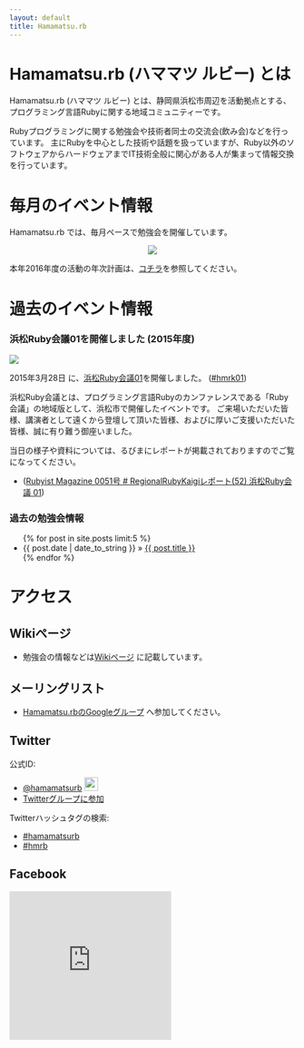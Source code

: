 ```yaml
---
layout: default
title: Hamamatsu.rb
---
```


# Hamamatsu.rb (ハママツ ルビー) とは

Hamamatsu.rb (ハママツ ルビー) とは、静岡県浜松市周辺を活動拠点とする、プログラミング言語Rubyに関する地域コミュニティーです。

Rubyプログラミングに関する勉強会や技術者同士の交流会(飲み会)などを行っています。
主にRubyを中心とした技術や話題を扱っていますが、Ruby以外のソフトウェアからハードウェアまでIT技術全般に関心がある人が集まって情報交換を行っています。

<!--
Hamamatsu.rb (ハママツ ルビー) は、静岡県浜松市周辺の、プログラミング言語Rubyのソフトウェア技術者や、Rubyを中心とした技術に関心がある人が集まって、Rubyに関する何か(兼飲み会)をする予定の地域コミュニティです。
-->

# 毎月のイベント情報 

Hamamatsu.rb では、毎月ペースで勉強会を開催しています。

<div id="doorkeeper-list" ><div align="center"><img src='img/loading.gif' /></div></div>

本年2016年度の活動の年次計画は、<a href='https://github.com/hamamatsu-rb/hamamatsu-rb.github.com/wiki/hmrb_2016'>コチラ</a>を参照してください。


# 過去のイベント情報

### 浜松Ruby会議01を開催しました (2015年度)

<a href='http://regional.rubykaigi.org/hamamatsu01'>
<img src="/img/kaigi01.png" class="img-responsive" />
</a>

2015年3月28日 に、<a href='http://regional.rubykaigi.org/hamamatsu01'>浜松Ruby会議01</a>を開催しました。
(<a href='https://twitter.com/search?q=%23hmrk01'>#hmrk01</a>)

浜松Ruby会議とは、プログラミング言語Rubyのカンファレンスである「Ruby会議」の地域版として、浜松市で開催したイベントです。
ご来場いただいた皆様、講演者として遠くから登壇して頂いた皆様、およびに厚いご支援いただいた皆様、誠に有り難う御座いました。

当日の様子や資料については、るびまにレポートが掲載されておりますのでご覧になってください。  
* ([Rubyist Magazine 0051号 # RegionalRubyKaigiレポート(52) 浜松Ruby会議 01](http://magazine.rubyist.net/?0051-HamamatsuRubyKaigi01Report))



### 過去の勉強会情報

<ul class="posts">
{% for post in site.posts limit:5 %}
<li><span>{{ post.date | date_to_string }}</span> &raquo; <a href="{{ post.url }}">{{ post.title }}</a></li>
{% endfor %}
</ul>
<!-- これ、2011年の勉強の情報しか表示しないみたいだけど、いるの？ -->


# アクセス

## Wikiページ

* 勉強会の情報などは[Wikiページ](https://github.com/hamamatsu-rb/hamamatsu-rb.github.com/wiki) に記載しています。

## メーリングリスト

* [Hamamatsu.rbのGoogleグループ](https://groups.google.com/group/hamamatsu-rb?hl=ja) へ参加してください。


## Twitter

公式ID:

* <a href="http://twitter.com/#!/hamamatsurb">@hamamatsurb</a>
  <a href="http://twitter.com/#!/hamamatsurb"><img src="http://a2.twimg.com/sticky/default_profile_images/default_profile_5_normal.png" width="24" height="24"></a>  
* <a href="http://twitter.com/?status=@hamamatsurb%20subscribe">Twitterグループに参加</a>  

<!-- この subscribe によるTwitterグループに参加ってどういう意味だろう？ -->

Twitterハッシュタグの検索:

* <a href="http://twitter.com/#!/search/%23hamamatsurb" >#hamamatsurb</a>  
* <a href="http://twitter.com/#!/search/%23hamamatsurb" >#hmrb</a>  

<!-- <div id="members"></div> -->

## Facebook

  <iframe src="http://www.facebook.com/plugins/likebox.php?href=https%3A%2F%2Fwww.facebook.com%2Fpages%2FHamamatsurb%2F196508373706679&amp;width=285&amp;colorscheme=light&amp;show_faces=true&amp;stream=false&amp;header=false&amp;height=262" style="border:none; overflow:hidden; width:285px; height:262px;" scrolling="no" frameborder="0" ></iframe>

<script type="text/javascript" src="js/underscore.string.min.js"></script>
<script type="text/javascript" src="js/jquery.tmpl.min.js"></script>
<script type="text/javascript" src="js/doorkeeper.js"></script>

<script>
jQuery(function(){
  // Doorkeeper API にアクセス
  $.ajax( doorkeeperApi ).done( doneDoorkeeper ).fail( failDoorkeeper );
});
</script>

